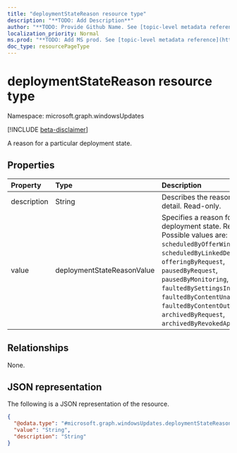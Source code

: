 ```yaml
---
title: "deploymentStateReason resource type"
description: "**TODO: Add Description**"
author: "**TODO: Provide Github Name. See [topic-level metadata reference](https://msgo.azurewebsites.net/add/document/guidelines/metadata.html#topic-level-metadata)**"
localization_priority: Normal
ms.prod: "**TODO: Add MS prod. See [topic-level metadata reference](https://msgo.azurewebsites.net/add/document/guidelines/metadata.html#topic-level-metadata)**"
doc_type: resourcePageType
---
```


# deploymentStateReason resource type

Namespace: microsoft.graph.windowsUpdates

[!INCLUDE [beta-disclaimer](../../includes/beta-disclaimer.md)]

A reason for a particular deployment state.

## Properties
|Property|Type|Description|
|:---|:---|:---|
|description|String|Describes the reason in more detail. Read-only.|
|value|deploymentStateReasonValue|Specifies a reason for the deployment state. Read-only. Possible values are: `scheduledByOfferWindow`, `scheduledByLinkedDeployment`, `offeringByRequest`, `pausedByRequest`, `pausedByMonitoring`, `faultedBySettingsIncompatibility`, `faultedByContentUnavailable`, `faultedByContentOutdated`, `archivedByRequest`, `archivedByRevokedApproval`.|

## Relationships
None.

## JSON representation
The following is a JSON representation of the resource.
<!-- {
  "blockType": "resource",
  "@odata.type": "microsoft.graph.windowsUpdates.deploymentStateReason"
}
-->
``` json
{
  "@odata.type": "#microsoft.graph.windowsUpdates.deploymentStateReason",
  "value": "String",
  "description": "String"
}
```

